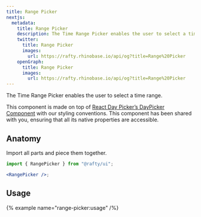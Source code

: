 ```yaml
---
title: Range Picker
nextjs:
  metadata:
    title: Range Picker
    description: The Time Range Picker enables the user to select a time range.
    twitter:
      title: Range Picker
      images:
        url: https://rafty.rhinobase.io/api/og?title=Range%20Picker
    openGraph:
      title: Range Picker
      images:
        url: https://rafty.rhinobase.io/api/og?title=Range%20Picker
---
```


The Time Range Picker enables the user to select a time range.

This component is made on top of [React Day Picker’s DayPicker Component](https://react-day-picker.js.org/start) with our styling conventions. This component has been shared with you, ensuring that all its native properties are accessible.

## Anatomy

Import all parts and piece them together.

```jsx
import { RangePicker } from "@rafty/ui";

<RangePicker />;
```

## Usage

{% example name="range-picker:usage" /%}

